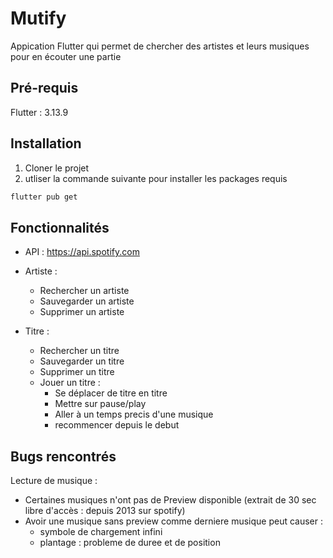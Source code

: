 # Mutify

Appication Flutter qui permet de chercher des artistes et leurs musiques pour en écouter une partie

## Pré-requis

Flutter : 3.13.9

## Installation

1. Cloner le projet
2. utliser  la commande suivante pour installer les packages requis

```bash
flutter pub get
```

## Fonctionnalités

- API : https://api.spotify.com

- Artiste :
  - Rechercher un artiste
  - Sauvegarder un artiste
  - Supprimer un artiste
- Titre :
  - Rechercher un titre
  - Sauvegarder un titre
  - Supprimer un titre
  - Jouer un titre :
    - Se déplacer de titre en titre
    - Mettre sur pause/play
    - Aller à un temps precis d'une musique
    - recommencer depuis le debut

## Bugs rencontrés

Lecture de musique :
- Certaines musiques n'ont pas de Preview disponible (extrait de 30 sec libre d'accès : depuis 2013 sur spotify)
- Avoir une musique sans preview comme derniere musique peut causer :
  - symbole de chargement infini
  - plantage : probleme de duree et de position
